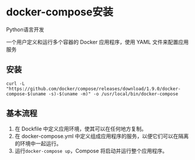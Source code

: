 # docker-compose安装
Python语言开发

一个用户定义和运行多个容器的 Docker 应用程序，使用 YAML 文件来配置应用服务

安装
--------
```
curl -L "https://github.com/docker/compose/releases/download/1.9.0/docker-compose-$(uname -s)-$(uname -m)" -o /usr/local/bin/docker-compose
```
基本流程
------

1. 在 Dockfile 中定义应用环境，使其可以在任何地方复制。
2. 在 docker-compose.yml 中定义组成应用程序的服务，以便它们可以在隔离的环境中一起运行。
3. 运行`docker-compose up`，Compose 将启动并运行整个应用程序。
